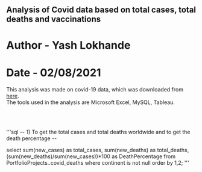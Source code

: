 
## Analysis of Covid data based on total cases, total deaths and vaccinations

# Author - Yash Lokhande
# Date - 02/08/2021

This analysis was made on covid-19 data, which was downloaded from [here](https://ourworldindata.org/covid-deaths).<br />
The tools used in the analysis are Microsoft Excel, MySQL, Tableau.

<br />
<br />

'''sql
-- 1) To get the total cases and total deaths worldwide and to get the death percentage --

select sum(new_cases) as total_cases, sum(new_deaths) as total_deaths, (sum(new_deaths)/sum(new_cases))*100 as DeathPercentage
from PortfolioProjects..covid_deaths
where continent is not null
order by 1,2;
'''
